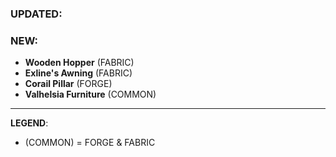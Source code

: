 ### UPDATED:

### NEW:
- **Wooden Hopper** (FABRIC)
- **Exline's Awning** (FABRIC)
- **Corail Pillar** (FORGE)
- **Valhelsia Furniture** (COMMON)

---
**LEGEND**:
- (COMMON) = FORGE & FABRIC